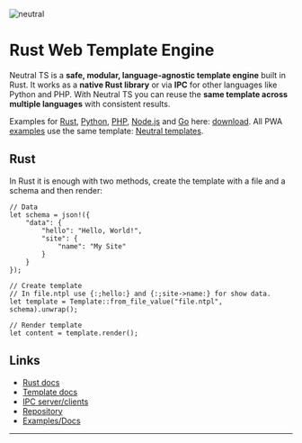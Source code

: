 ![neutral](https://gitlab.com/neutralfw/neutralts/-/raw/master/top-neutralts.png)

Rust Web Template Engine
========================

Neutral TS is a **safe, modular, language-agnostic template engine** built in Rust. It works as a **native Rust library** or via **IPC** for other languages like Python and PHP. With Neutral TS you can reuse the **same template across multiple languages** with consistent results.

Examples for [Rust](https://github.com/FranBarInstance/neutralts-docs/tree/master/examples/rust), [Python](https://github.com/FranBarInstance/neutralts-docs/tree/master/examples/python), [PHP](https://github.com/FranBarInstance/neutralts-docs/tree/master/examples/php), [Node.js](https://github.com/FranBarInstance/neutralts-docs/tree/master/examples/node) and [Go](https://github.com/FranBarInstance/neutralts-docs/tree/master/examples/go) here: [download](https://github.com/FranBarInstance/neutralts-docs/releases). All PWA [examples](https://github.com/FranBarInstance/neutralts-docs/tree/master/examples) use the same template: [Neutral templates](https://github.com/FranBarInstance/neutralts-docs/tree/master/examples/neutral).

Rust
----

In Rust it is enough with two methods, create the template with a file and a schema and then render:

```text
// Data
let schema = json!({
    "data": {
        "hello": "Hello, World!",
        "site": {
            "name": "My Site"
        }
    }
});

// Create template
// In file.ntpl use {:;hello:} and {:;site->name:} for show data.
let template = Template::from_file_value("file.ntpl", schema).unwrap();

// Render template
let content = template.render();
```

Links
-----

- [Rust docs](https://docs.rs/neutralts/latest/neutralts/)
- [Template docs](https://franbarinstance.github.io/neutralts-docs/docs/neutralts/doc/)
- [IPC server/clients](https://github.com/FranBarInstance/neutral-ipc/)
- [Repository](https://github.com/FranBarInstance/neutralts)
- [Examples/Docs](https://github.com/FranBarInstance/neutralts-docs/)

------
